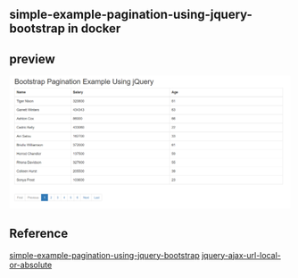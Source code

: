 ## simple-example-pagination-using-jquery-bootstrap in docker

## preview
![web-pre](./img/web-pre.png)

## Reference
[simple-example-pagination-using-jquery-bootstrap](https://www.js-tutorials.com/jquery-tutorials/simple-example-pagination-using-jquery-bootstrap/)
[jquery-ajax-url-local-or-absolute](https://stackoverflow.com/questions/24164327/jquery-ajax-url-local-or-absolute)
